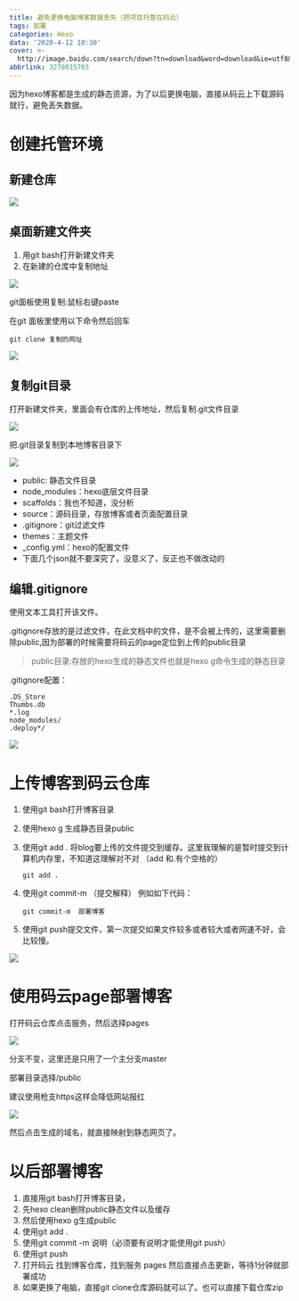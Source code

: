 ```yaml
---
title: 避免更换电脑博客数据丢失（把项目托管在码云）
tags: 部署
categories: Hexo
data: '2020-4-12 10:30'
cover: >-
  http://image.baidu.com/search/down?tn=download&word=download&ie=utf8&fr=detail&url=http%3A%2F%2Fpic2.zhimg.com%2Fv2-f9654b817205f6af3e472af284ecc2b2_1200x500.jpg&thumburl=http%3A%2F%2Fimg2.imgtn.bdimg.com%2Fit%2Fu%3D1051132835%2C1344326547%26fm%3D26%26gp%3D0.jpg
abbrlink: 3278015703
---
```


因为hexo博客都是生成的静态资源，为了以后更换电脑，直接从码云上下载源码就行，避免丢失数据。

# 创建托管环境

## 新建仓库

![](https://pic.downk.cc/item/5e9272e2c2a9a83be5d74833.png)

## 桌面新建文件夹

1. 用git bash打开新建文件夹
2. 在新建的仓库中复制地址

![](https://pic.downk.cc/item/5e927482c2a9a83be5d8e7c1.png)

git面板使用复制:鼠标右键paste

在git 面板里使用以下命令然后回车

```
git clone 复制的网址
```

![](https://pic.downk.cc/item/5e9274dcc2a9a83be5d94628.png)

## 复制git目录

打开新建文件夹，里面会有仓库的上传地址，然后复制.git文件目录

![](https://pic.downk.cc/item/5e927528c2a9a83be5d9994b.png)

把.git目录复制到本地博客目录下

![](https://pic.downk.cc/item/5e92785ac2a9a83be5dd08ce.png)

- public: 静态文件目录
- node_modules：hexo底层文件目录
- scaffolds：我也不知道，没分析
- source：源码目录，存放博客或者页面配置目录
- .gitignore：git过滤文件
- themes：主题文件
- _config.yml：hexo的配置文件
- 下面几个json就不要深究了，没意义了，反正也不做改动的

## 编辑.gitignore

使用文本工具打开该文件。

.gitignore存放的是过滤文件，在此文档中的文件，是不会被上传的，这里需要删除public,因为部署的时候需要将码云的page定位到上传的public目录

> public目录:存放的hexo生成的静态文件也就是hexo g命令生成的静态目录

.gitignore配置：

```
.DS_Store
Thumbs.db
*.log
node_modules/
.deploy*/
```

![](https://pic.downk.cc/item/5e927696c2a9a83be5db3048.png)

# 上传博客到码云仓库

1. 使用git bash打开博客目录

2. 使用hexo g 生成静态目录public

3. 使用git add . 将blog要上传的文件提交到缓存。这里我理解的是暂时提交到计算机内存里，不知道这理解对不对 （add 和.有个空格的）

   ```
   git add .
   ```

4. 使用git commit-m （提交解释） 例如如下代码：

   ```
   git commit-m  部署博客
   ```

5. 使用git push提交文件，第一次提交如果文件较多或者较大或者网速不好，会比较慢。

![](https://pic.downk.cc/item/5e9278eec2a9a83be5dd9c09.png)

# 使用码云page部署博客

打开码云仓库点击服务，然后选择pages

![](https://pic.downk.cc/item/5e92793fc2a9a83be5ddf87c.png)

分支不变，这里还是只用了一个主分支master

部署目录选择/public

建议使用枪支https这样会降低网站报红

![](https://pic.downk.cc/item/5e9279a7c2a9a83be5de7461.png)

然后点击生成的域名，就直接映射到静态网页了。

# 以后部署博客

1. 直接用git bash打开博客目录，
2. 先hexo clean删除public静态文件以及缓存
3. 然后使用hexo g生成public
4. 使用git add .
5. 使用git commit -m 说明（必须要有说明才能使用git push）
6. 使用git push
7. 打开码云 找到博客仓库，找到服务 pages 然后直接点击更新，等待1分钟就部署成功
8. 如果更换了电脑，直接git clone仓库源码就可以了。也可以直接下载仓库zip